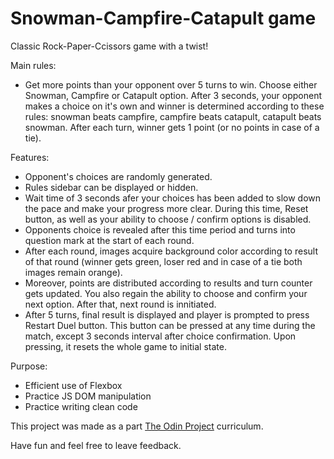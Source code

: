 # Snowman-Campfire-Catapult game

Classic Rock-Paper-Ccissors game with a twist!

Main rules:
- Get more points than your opponent over 5 turns to win. Choose either Snowman, Campfire or Catapult option. After 3 seconds, your opponent makes a choice on it's own and winner is determined according to these rules: snowman beats campfire, campfire beats catapult, catapult beats snowman. After each turn, winner gets 1 point (or no points in case of a tie).

Features:
- Opponent's choices are randomly generated.
- Rules sidebar can be displayed or hidden.
- Wait time of 3 seconds afer your choices has been added to slow down the pace and make your progress more clear. During this time, Reset button, as well as your ability to choose / confirm options is disabled.
- Opponents choice is revealed after this time period and turns into question mark at the start of each round.
- After each round, images acquire background color according to result of that round (winner gets green, loser red and in case of a tie both images remain orange).
- Moreover, points are distributed according to results and turn counter gets updated. You also regain the ability to choose and confirm your next option. After that, next round is innitiated.
- After 5 turns, final result is displayed and player is prompted to press Restart Duel button. This button can be pressed at any time during the match, except 3 seconds interval after choice confirmation. Upon pressing, it resets the whole game to initial state.

Purpose:
- Efficient use of Flexbox
- Practice JS DOM manipulation
- Practice writing clean code

This project was made as a part [The Odin Project](https://www.theodinproject.com/lessons/foundations-rock-paper-scissors)  curriculum.

Have fun and feel free to leave feedback.
